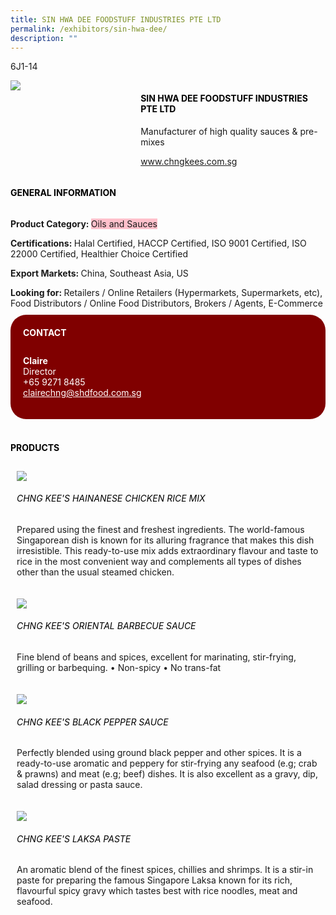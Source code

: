 ```yaml
---
title: SIN HWA DEE FOODSTUFF INDUSTRIES PTE LTD
permalink: /exhibitors/sin-hwa-dee/
description: ""
---
```

<head>
	<div class="flex-paragraph">
		<!--hi there! this is a comment and will provide you with instructional guides-->
		<!--insert booth number here!-->
		<p style="text-transform: uppercase">6J1-14</p></div>
			<div class="flex-container" style="display: flex; flex-wrap: wrap;">
				<!--insert DOWNLOAD link of company logo between the " marks!-->
			<div class="card sgds" style="flex: 1 1 40%; display: block;"><img src="https://drive.google.com/u/0/uc?id=1CiykwJKNBws9fhcnFuNv8iTe3EiYbiTh&export=download"></div>
	<div class="card-sgds" style="flex: 1 1 58%; display: block; margin-left: 3px">
		<h4 style="text-transform: uppercase; color: black;"><!--insert the exhibitor's name between the <b> tags here--><b>SIN HWA DEE FOODSTUFF INDUSTRIES PTE LTD</b></h4><!--insert the exhibitor's description between the <p> tags here-->
		<p>Manufacturer of high quality sauces & pre-mixes</p>
		<!--insert the exhibitor's website link, making sure there is "https:// www." present please. make sure the entire https link goes in between the " marks-->
		<p><a href="https://www.chngkees.com.sg/" target="_blank"><!--insert the www website link here (no need for https)-->www.chngkees.com.sg</a></p>
	</div>
</div>
</head>

<body>
	<h4 style="text-transform: uppercase; color: black;"><b>General Information</b></h4>
		<div class="flex-container" style="display: flex; flex-wrap: wrap;">
			<div class="card sgds" style="flex: 1 1 65%; display: block; align-self: stretch">
			<div class="flex-paragraph">
			<p><b>Product Category: </b><span style=" background-color: pink; border-radius: 10 px;"><!--insert the exhibitor's pdt cat between the <p> tags here-->Oils and Sauces</span></p> 
				<p><b>Certifications: </b><!--insert all the exhibitor's certifications between the </b> and </p> here-->Halal Certified, HACCP Certified, ISO 9001 Certified, ISO 22000 Certified, Healthier Choice Certified</p>
			<p><b>Export Markets: </b><!--insert all the exhibitor's export markets between the </b> and </p> here-->China, Southeast Asia, US</p>
			<p style="margin-bottom: 10px;"><b>Looking for: </b><!--insert all the exhibitor's potential business partners between the </b> and </p> here-->Retailers / Online Retailers (Hypermarkets, Supermarkets, etc), Food Distributors / Online Food Distributors, Brokers / Agents, E-Commerce</p>
			</div>
		</div>
		<div class="card sgds" style="flex: 1 1 35%; padding: 10px; display: block; background-color: maroon; border-radius: 25px; align-self: center;">
		<h4 style="color: white; margin-top: 10px; margin-left: 10px;">CONTACT</h4>
		<div class="flex-paragraph">
			<!--replace with exhibitor's: -->
			<p style="padding: 10px; color: white;"><b><!-- POC name-->Claire</b><br><!-- designation-->Director<br><!--contact number-->+65 9271 8485<br><!-- for linking purposes, insert their email after "mailto:"...--><a href="mailto:clairechng@shdfood.com.sg" style="color: white;"><!--...and also include the display email before </a> here-->clairechng@shdfood.com.sg</a></p>
		</div>
			</div>
		</div>
	<br>
		<h4 style="text-transform: uppercase; color: black;"><b>products</b></h4>
<div style="display: flex; flex-wrap: wrap;">
  <div class="card sgds" style="flex: 1 1 47%; margin: 10px; display: block;"><!--insert the exhibitor's DOWNLOAD image for product between the " marks here-->
	<div class="flex-image" style="display: block;"><img src="https://drive.google.com/u/0/uc?id=1L3r-0pcx7RAMoSpIr3JejDlHSS8N20Tr&export=download"></div>
	<div class="flex-paragraph">
		<h6 style="text-transform: uppercase; color: black;"><!--insert product name before </h6> and product description after <p>-->Chng Kee's Hainanese Chicken Rice Mix</h6>
		<p>Prepared using the finest and freshest ingredients. The world-famous Singaporean dish is known for its alluring fragrance that makes this dish irresistible. This ready-to-use mix adds extraordinary flavour and taste to rice in the most convenient way and complements all types of dishes other than the usual steamed chicken.</p></div>
	</div>
		<div class="card sgds" style="flex: 1 1 47%; margin: 10px; display: block;">
		<div class="flex-image" style="display: block;"><img src="https://drive.google.com/u/0/uc?id=189rQn0aYLWCnTwP3mTGAPqTn5hvv-MsD&export=download"></div>
	<div class="flex-paragraph">
		<h6 style="text-transform: uppercase; color: black;">Chng Kee's Oriental Barbecue Sauce</h6>
		<p>Fine blend of beans and spices, excellent for marinating, stir-frying, grilling or barbequing.
• Non-spicy • No trans-fat</p></div>
	</div>
		<div class="card sgds" style="flex: 1 1 47%; margin: 10px; display: block;">
		<div class="flex-image" style="display: block;"><img src="https://drive.google.com/u/0/uc?id=1pO97foqfnyISzkGeQf52xvx3ZQoTOrWN&export=download"></div>
	<div class="flex-paragraph">
		<h6 style="text-transform: uppercase; color: black;">Chng Kee's Black Pepper Sauce</h6>
		<p>Perfectly blended using ground black pepper and other spices. It is a ready-to-use aromatic and peppery for stir-frying any seafood (e.g; crab & prawns) and meat (e.g; beef) dishes. It is also excellent as a gravy, dip, salad dressing or pasta sauce.</p></div>
		</div>
		<div class="card sgds" style="flex: 1 1 47%; margin: 10px; display: block;">
		<div class="flex-image" style="display: block;"><img src="https://drive.google.com/u/0/uc?id=1Y_LXgCxMcROnVejvpd33CkoYOVkEC6fP&export=download"></div>
	<div class="flex-paragraph">
		<h6 style="text-transform: uppercase; color: black;">Chng Kee's Laksa Paste</h6>
		<p>An aromatic blend of the finest spices, chillies and shrimps. It is a stir-in paste for preparing the famous Singapore Laksa known for its rich, flavourful spicy gravy which tastes best with rice noodles, meat and seafood.</p></div>
	</div>
	<!--don't delete these 2 tags. double check how the layout looks on the right too and lemme know if there are any problems! thank u so much for ur hardwork!-->
	</div>
</body>